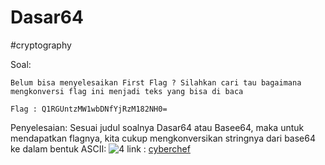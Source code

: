 # Dasar64
#cryptography 

Soal:
```
Belum bisa menyelesaikan First Flag ? Silahkan cari tau bagaimana mengkonversi flag ini menjadi teks yang bisa di baca  
  
Flag : Q1RGUntzMW1wbDNfYjRzM182NH0=
```
Penyelesaian:
Sesuai judul soalnya Dasar64 atau Basee64, maka untuk mendapatkan flagnya, kita cukup mengkonversikan stringnya dari base64 ke dalam bentuk ASCII:
![4](https://user-images.githubusercontent.com/46299092/129932579-215b939b-44bc-4524-9f46-6f90bc3083e0.png)
link : [cyberchef](https://gchq.github.io/CyberChef/)


